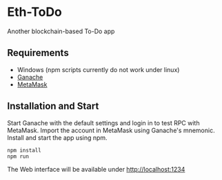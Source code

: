 # Eth-ToDo
 Another blockchain-based To-Do app

## Requirements
* Windows (npm scripts currently do not work under linux)
* [Ganache](https://truffleframework.com/ganache/) 
* [MetaMask](https://metamask.io/) 

## Installation and Start
Start Ganache with the default settings and login in to test RPC with MetaMask. Import the account in MetaMask using Ganache's mnemonic.
Install and start the app using npm.
```
npm install
npm run
```
The Web interface will be available under [http://localhost:1234](http://localhost:1234)



